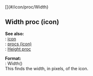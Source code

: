 []{#/icon/proc/Width}    
## Width proc (icon)    
**See also:**    
:   [icon](/ref/icon)    
:   [procs (icon)](/ref/icon/proc)    
:   [Height proc](/ref/icon/proc/Height)    
<!-- -->    
**Format:**    
:   Width()    
This finds the width, in pixels, of the icon.  